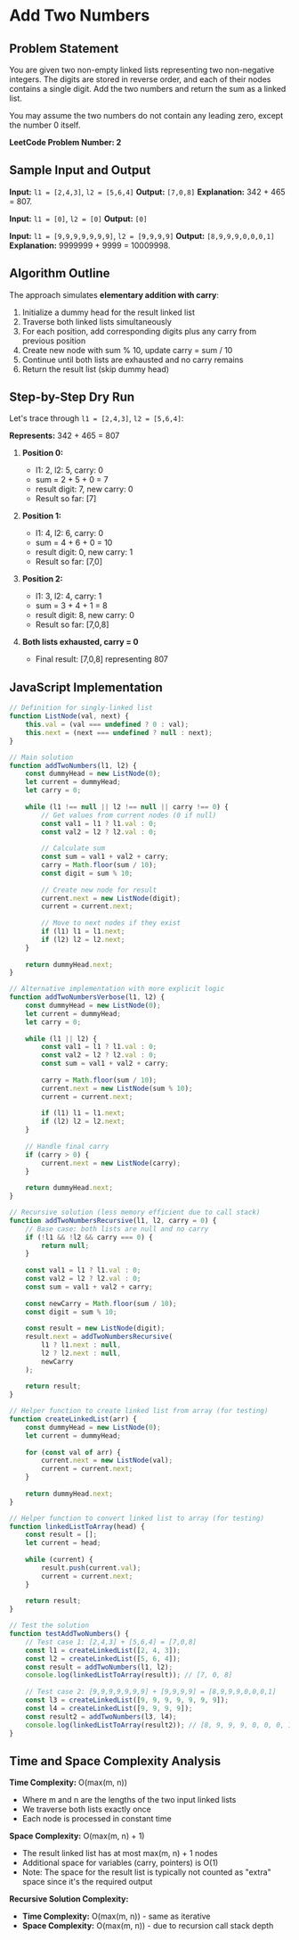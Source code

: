 # Add Two Numbers

## Problem Statement
You are given two non-empty linked lists representing two non-negative integers. The digits are stored in reverse order, and each of their nodes contains a single digit. Add the two numbers and return the sum as a linked list.

You may assume the two numbers do not contain any leading zero, except the number 0 itself.

**LeetCode Problem Number: 2**

## Sample Input and Output
**Input:** `l1 = [2,4,3]`, `l2 = [5,6,4]`
**Output:** `[7,0,8]`
**Explanation:** 342 + 465 = 807.

**Input:** `l1 = [0]`, `l2 = [0]`
**Output:** `[0]`

**Input:** `l1 = [9,9,9,9,9,9,9]`, `l2 = [9,9,9,9]`
**Output:** `[8,9,9,9,0,0,0,1]`
**Explanation:** 9999999 + 9999 = 10009998.

## Algorithm Outline
The approach simulates **elementary addition with carry**:

1. Initialize a dummy head for the result linked list
2. Traverse both linked lists simultaneously
3. For each position, add corresponding digits plus any carry from previous position
4. Create new node with sum % 10, update carry = sum / 10
5. Continue until both lists are exhausted and no carry remains
6. Return the result list (skip dummy head)

## Step-by-Step Dry Run
Let's trace through `l1 = [2,4,3]`, `l2 = [5,6,4]`:

**Represents:** 342 + 465 = 807

1. **Position 0:**
   - l1: 2, l2: 5, carry: 0
   - sum = 2 + 5 + 0 = 7
   - result digit: 7, new carry: 0
   - Result so far: [7]

2. **Position 1:**
   - l1: 4, l2: 6, carry: 0
   - sum = 4 + 6 + 0 = 10
   - result digit: 0, new carry: 1
   - Result so far: [7,0]

3. **Position 2:**
   - l1: 3, l2: 4, carry: 1
   - sum = 3 + 4 + 1 = 8
   - result digit: 8, new carry: 0
   - Result so far: [7,0,8]

4. **Both lists exhausted, carry = 0**
   - Final result: [7,0,8] representing 807

## JavaScript Implementation

```javascript
// Definition for singly-linked list
function ListNode(val, next) {
    this.val = (val === undefined ? 0 : val);
    this.next = (next === undefined ? null : next);
}

// Main solution
function addTwoNumbers(l1, l2) {
    const dummyHead = new ListNode(0);
    let current = dummyHead;
    let carry = 0;
    
    while (l1 !== null || l2 !== null || carry !== 0) {
        // Get values from current nodes (0 if null)
        const val1 = l1 ? l1.val : 0;
        const val2 = l2 ? l2.val : 0;
        
        // Calculate sum
        const sum = val1 + val2 + carry;
        carry = Math.floor(sum / 10);
        const digit = sum % 10;
        
        // Create new node for result
        current.next = new ListNode(digit);
        current = current.next;
        
        // Move to next nodes if they exist
        if (l1) l1 = l1.next;
        if (l2) l2 = l2.next;
    }
    
    return dummyHead.next;
}

// Alternative implementation with more explicit logic
function addTwoNumbersVerbose(l1, l2) {
    const dummyHead = new ListNode(0);
    let current = dummyHead;
    let carry = 0;
    
    while (l1 || l2) {
        const val1 = l1 ? l1.val : 0;
        const val2 = l2 ? l2.val : 0;
        const sum = val1 + val2 + carry;
        
        carry = Math.floor(sum / 10);
        current.next = new ListNode(sum % 10);
        current = current.next;
        
        if (l1) l1 = l1.next;
        if (l2) l2 = l2.next;
    }
    
    // Handle final carry
    if (carry > 0) {
        current.next = new ListNode(carry);
    }
    
    return dummyHead.next;
}

// Recursive solution (less memory efficient due to call stack)
function addTwoNumbersRecursive(l1, l2, carry = 0) {
    // Base case: both lists are null and no carry
    if (!l1 && !l2 && carry === 0) {
        return null;
    }
    
    const val1 = l1 ? l1.val : 0;
    const val2 = l2 ? l2.val : 0;
    const sum = val1 + val2 + carry;
    
    const newCarry = Math.floor(sum / 10);
    const digit = sum % 10;
    
    const result = new ListNode(digit);
    result.next = addTwoNumbersRecursive(
        l1 ? l1.next : null,
        l2 ? l2.next : null,
        newCarry
    );
    
    return result;
}

// Helper function to create linked list from array (for testing)
function createLinkedList(arr) {
    const dummyHead = new ListNode(0);
    let current = dummyHead;
    
    for (const val of arr) {
        current.next = new ListNode(val);
        current = current.next;
    }
    
    return dummyHead.next;
}

// Helper function to convert linked list to array (for testing)
function linkedListToArray(head) {
    const result = [];
    let current = head;
    
    while (current) {
        result.push(current.val);
        current = current.next;
    }
    
    return result;
}

// Test the solution
function testAddTwoNumbers() {
    // Test case 1: [2,4,3] + [5,6,4] = [7,0,8]
    const l1 = createLinkedList([2, 4, 3]);
    const l2 = createLinkedList([5, 6, 4]);
    const result = addTwoNumbers(l1, l2);
    console.log(linkedListToArray(result)); // [7, 0, 8]
    
    // Test case 2: [9,9,9,9,9,9,9] + [9,9,9,9] = [8,9,9,9,0,0,0,1]
    const l3 = createLinkedList([9, 9, 9, 9, 9, 9, 9]);
    const l4 = createLinkedList([9, 9, 9, 9]);
    const result2 = addTwoNumbers(l3, l4);
    console.log(linkedListToArray(result2)); // [8, 9, 9, 9, 0, 0, 0, 1]
}
```

## Time and Space Complexity Analysis

**Time Complexity:** O(max(m, n))
- Where m and n are the lengths of the two input linked lists
- We traverse both lists exactly once
- Each node is processed in constant time

**Space Complexity:** O(max(m, n) + 1)
- The result linked list has at most max(m, n) + 1 nodes
- Additional space for variables (carry, pointers) is O(1)
- Note: The space for the result list is typically not counted as "extra" space since it's the required output

**Recursive Solution Complexity:**
- **Time Complexity:** O(max(m, n)) - same as iterative
- **Space Complexity:** O(max(m, n)) - due to recursion call stack depth